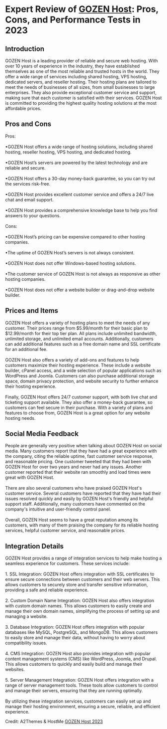 <h1>Expert Review of <a href="https://a2themes.com/gozen-host-reviews">GOZEN Host</a>: Pros, Cons, and Performance Tests in 2023</h1>
<h2>Introduction</h2>
GOZEN Host is a leading provider of reliable and secure web hosting. With over 10 years of experience in the industry, they have established themselves as one of the most reliable and trusted hosts in the world. They offer a wide range of services including shared hosting, VPS hosting, dedicated servers, and reseller hosting. Their hosting plans are tailored to meet the needs of businesses of all sizes, from small businesses to large enterprises. They also provide exceptional customer service and support, making sure that each customer is satisfied with their services. GOZEN Host is committed to providing the highest quality hosting solutions at the most affordable prices.
<h2>Pros and Cons</h2>
Pros:<br><br>•GOZEN Host offers a wide range of hosting solutions, including shared hosting, reseller hosting, VPS hosting, and dedicated hosting.<br><br>•GOZEN Host’s servers are powered by the latest technology and are reliable and secure.<br><br>•GOZEN Host offers a 30-day money-back guarantee, so you can try out the services risk-free.<br><br>•GOZEN Host provides excellent customer service and offers a 24/7 live chat and email support.<br><br>•GOZEN Host provides a comprehensive knowledge base to help you find answers to your questions.<br><br>Cons:<br><br>•GOZEN Host’s pricing can be expensive compared to other hosting companies.<br><br>•The uptime of GOZEN Host’s servers is not always consistent.<br><br>•GOZEN Host does not offer Windows-based hosting solutions.<br><br>•The customer service of GOZEN Host is not always as responsive as other hosting companies.<br><br>•GOZEN Host does not offer a website builder or drag-and-drop website builder.
<h2>Prices and Items</h2>
GOZEN Host offers a variety of hosting plans to meet the needs of any customer. Their prices range from $5.99/month for their basic plan to $12.99/month for their top tier plan. All plans include unlimited bandwidth, unlimited storage, and unlimited email accounts. Additionally, customers can add additional features such as a free domain name and SSL certificate for an additional fee.<br><br>GOZEN Host also offers a variety of add-ons and features to help customers maximize their hosting experience. These include a website builder, cPanel access, and a wide selection of popular applications such as WordPress and Joomla. Customers can also purchase additional storage space, domain privacy protection, and website security to further enhance their hosting experience.<br><br>Finally, GOZEN Host offers 24/7 customer support, with both live chat and ticketing support available. They also offer a money-back guarantee, so customers can feel secure in their purchase. With a variety of plans and features to choose from, GOZEN Host is a great option for any website hosting needs.
<h2>Social Media Feedback</h2>
People are generally very positive when talking about GOZEN Host on social media. Many customers report that they have had a great experience with the company, citing the reliable uptime, fast customer service response, and reasonable pricing. One customer tweeted that they had been with GOZEN Host for over two years and never had any issues. Another customer reported that their website ran smoothly and load times were great with GOZEN Host.<br><br>There are also several customers who have praised GOZEN Host's customer service. Several customers have reported that they have had their issues resolved quickly and easily by GOZEN Host's friendly and helpful support staff. Additionally, many customers have commented on the company's intuitive and user-friendly control panel.<br><br>Overall, GOZEN Host seems to have a great reputation among its customers, with many of them praising the company for its reliable hosting services, helpful customer service, and reasonable prices.
<h2>Integration Details</h2>
GOZEN Host provides a range of integration services to help make hosting a seamless experience for customers. These services include:<br><br>1. SSL Integration: GOZEN Host offers integration with SSL certificates to ensure secure connections between customers and their web servers. This allows customers to securely store and transfer sensitive information, providing a safe and reliable experience.<br><br>2. Custom Domain Name Integration: GOZEN Host also offers integration with custom domain names. This allows customers to easily create and manage their own domain names, simplifying the process of setting up and managing a website.<br><br>3. Database Integration: GOZEN Host offers integration with popular databases like MySQL, PostgreSQL, and MongoDB. This allows customers to easily store and manage their data, without having to worry about compatibility issues.<br><br>4. CMS Integration: GOZEN Host also provides integration with popular content management systems (CMS) like WordPress, Joomla, and Drupal. This allows customers to quickly and easily build and manage their websites.<br><br>5. Server Management Integration: GOZEN Host offers integration with a range of server management tools. These tools allow customers to control and manage their servers, ensuring that they are running optimally.<br><br>By utilizing these integration services, customers can easily set up and manage their hosting environment, ensuring a secure, reliable, and efficient experience.
<p>Credit: A2Themes & HostMe <a href="https://a2themes.com/gozen-host-reviews">GOZEN Host 2023</a></p>
